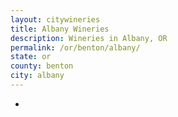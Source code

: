 ```yaml
---
layout: citywineries
title: Albany Wineries
description: Wineries in Albany, OR
permalink: /or/benton/albany/
state: or
county: benton
city: albany
---
```

-
